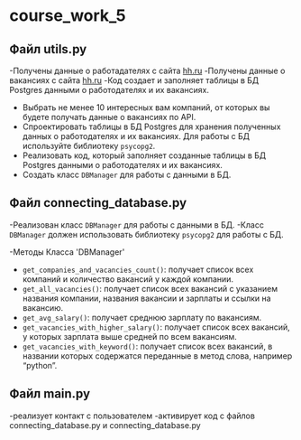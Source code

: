 # course_work_5

## Файл utils.py

-Получены данные о работадателях с сайта [hh.ru](https://api.hh.ru/employers/)
-Получены данные о вакансиях с сайта  [hh.ru](https://api.hh.ru/vacancies)
-Код создает и заполняет таблицы в БД Postgres данными о работодателях и их вакансиях.

- Выбрать не менее 10 интересных вам компаний, от которых вы будете получать данные о вакансиях по API.
- Спроектировать таблицы в БД Postgres для хранения полученных данных о работодателях и их вакансиях. Для работы с БД используйте библиотеку `psycopg2`.
- Реализовать код, который заполняет созданные таблицы в БД Postgres данными о работодателях и их вакансиях.
- Создать класс `DBManager` для работы с данными в БД.

## Файл connecting_database.py

-Реализован класс `DBManager` для работы с данными в БД.
-Класс `DBManager` должен использовать библиотеку `psycopg2` для работы с БД.

-Методы Класса 'DBManager'
- `get_companies_and_vacancies_count()`: получает список всех компаний и количество вакансий у каждой компании.
- `get_all_vacancies()`: получает список всех вакансий с указанием названия компании, названия вакансии и зарплаты и ссылки на вакансию.
- `get_avg_salary()`: получает среднюю зарплату по вакансиям.
- `get_vacancies_with_higher_salary()`: получает список всех вакансий, у которых зарплата выше средней по всем вакансиям.
- `get_vacancies_with_keyword()`: получает список всех вакансий, в названии которых содержатся переданные в метод слова, например “python”.

## Файл main.py

-реализует контакт с пользователем
-активирует код с файлов connecting_database.py и connecting_database.py

